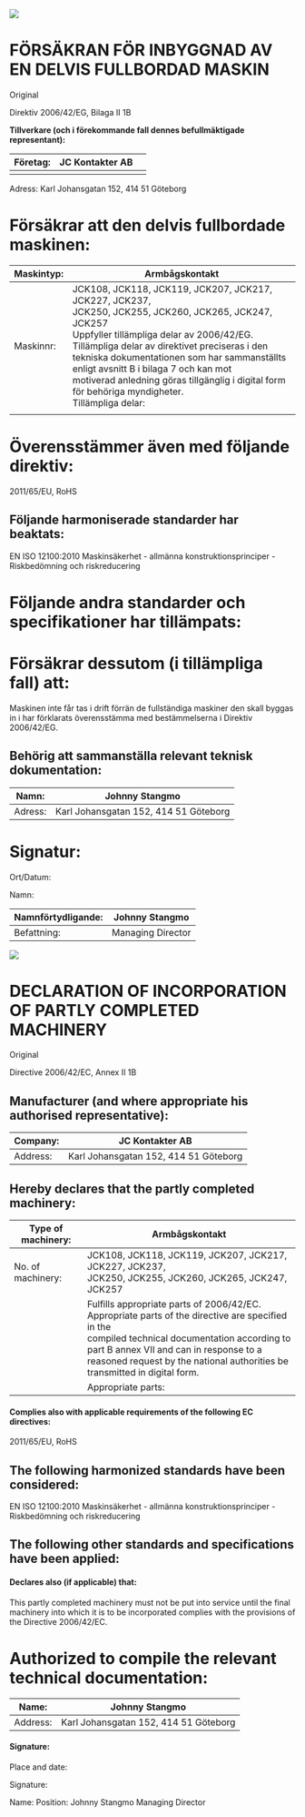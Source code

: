 ![](_page_0_Picture_0.jpeg)

# **FÖRSÄKRAN FÖR INBYGGNAD AV EN DELVIS FULLBORDAD MASKIN**

Original

Direktiv 2006/42/EG, Bilaga II 1B

**Tillverkare (och i förekommande fall dennes befullmäktigade representant):**

| Företag: | JC Kontakter AB |  |
|----------|-----------------|--|
|          |                 |  |

Adress: Karl Johansgatan 152, 414 51 Göteborg

# **Försäkrar att den delvis fullbordade maskinen:**

| Maskintyp: | Armbågskontakt                                                                                                                                                                                                                                                                                                                                                                                             |
|------------|------------------------------------------------------------------------------------------------------------------------------------------------------------------------------------------------------------------------------------------------------------------------------------------------------------------------------------------------------------------------------------------------------------|
| Maskinnr:  | JCK108, JCK118, JCK119, JCK207, JCK217, JCK227, JCK237,<br>JCK250, JCK255, JCK260, JCK265, JCK247, JCK257<br>Uppfyller tillämpliga delar av 2006/42/EG. Tillämpliga delar av direktivet preciseras i den<br>tekniska dokumentationen som har sammanställts enligt avsnitt B i bilaga 7 och kan mot<br>motiverad anledning göras tillgänglig i digital form för behöriga myndigheter.<br>Tillämpliga delar: |
|            |                                                                                                                                                                                                                                                                                                                                                                                                            |

# **Överensstämmer även med följande direktiv:**

2011/65/EU, RoHS

## **Följande harmoniserade standarder har beaktats:**

EN ISO 12100:2010 Maskinsäkerhet - allmänna konstruktionsprinciper - Riskbedömning och riskreducering

# **Följande andra standarder och specifikationer har tillämpats:**

# **Försäkrar dessutom (i tillämpliga fall) att:**

Maskinen inte får tas i drift förrän de fullständiga maskiner den skall byggas in i har förklarats överensstämma med bestämmelserna i Direktiv 2006/42/EG.

## **Behörig att sammanställa relevant teknisk dokumentation:**

| Namn:   | Johnny Stangmo                        |
|---------|---------------------------------------|
| Adress: | Karl Johansgatan 152, 414 51 Göteborg |

# **Signatur:**

Ort/Datum:

Namn:

| Namnförtydligande: | Johnny Stangmo    |
|--------------------|-------------------|
| Befattning:        | Managing Director |

![](_page_1_Picture_0.jpeg)

# **DECLARATION OF INCORPORATION OF PARTLY COMPLETED MACHINERY**

Original

Directive 2006/42/EC, Annex II 1B

## **Manufacturer (and where appropriate his authorised representative):**

| Company: | JC Kontakter AB                       |
|----------|---------------------------------------|
| Address: | Karl Johansgatan 152, 414 51 Göteborg |

## **Hereby declares that the partly completed machinery:**

| Type of machinery: | Armbågskontakt                                                                                                                                                                                                                                                               |
|--------------------|------------------------------------------------------------------------------------------------------------------------------------------------------------------------------------------------------------------------------------------------------------------------------|
| No. of machinery:  | JCK108, JCK118, JCK119, JCK207, JCK217, JCK227, JCK237,<br>JCK250, JCK255, JCK260, JCK265, JCK247, JCK257                                                                                                                                                                    |
|                    | Fulfills appropriate parts of 2006/42/EC. Appropriate parts of the directive are specified in the<br>compiled technical documentation according to part B annex VII and can in response to a<br>reasoned request by the national authorities be transmitted in digital form. |
|                    | Appropriate parts:                                                                                                                                                                                                                                                           |

#### **Complies also with applicable requirements of the following EC directives:**

2011/65/EU, RoHS

## **The following harmonized standards have been considered:**

EN ISO 12100:2010 Maskinsäkerhet - allmänna konstruktionsprinciper - Riskbedömning och riskreducering

## **The following other standards and specifications have been applied:**

#### **Declares also (if applicable) that:**

This partly completed machinery must not be put into service until the final machinery into which it is to be incorporated complies with the provisions of the Directive 2006/42/EC.

# **Authorized to compile the relevant technical documentation:**

| Name:    | Johnny Stangmo                        |
|----------|---------------------------------------|
| Address: | Karl Johansgatan 152, 414 51 Göteborg |

#### **Signature:**

Place and date:

Signature:

Name: Position: Johnny Stangmo Managing Director